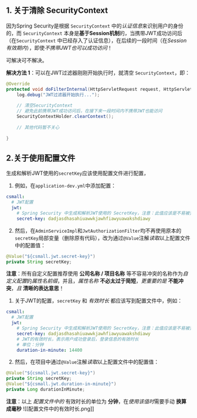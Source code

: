 
## 1. 关于清除 SecurityContext

因为Spring Security是根据 `SecurityContext` 中的*认证信息*来识别用户的身份的，而 `SecurityContext` 本身是**基于Session机制**的，当携带JWT成功访问后（在`SecurityContext` 中已经存入了认证信息），在后续的一段时间（在*Session有效期内*），即使*不携带JWT也可以成功访问*！

可解决可不解决。

**解决方法 1**：可以在JWT过滤器刚刚开始执行时，就清空 `SecurityContext`，即：
```java
@Override  
protected void doFilterInternal(HttpServletRequest request, HttpServletResponse response, FilterChain filterChain) throws ServletException, IOException {  
    log.debug("JWT过滤器开始执行...");  
  
    // 清空SecurityContext  
    // 避免此前携带JWT成功访问后，在接下来一段时间内不携带JWT也能访问  
    SecurityContextHolder.clearContext();  
  
	// 其他代码暂不关心 
  
}
```




## 2.关于使用配置文件

生成和解析JWT使用的`secretKey`应该使用配置文件进行配置，
1. 例如，在`application-dev.yml`中添加配置：  
```yaml
csmall:
  # JWT配置
  jwt:
    # Spring Security 中生成和解析JWT使用的 SecretKey，注意：此值应该是不易被预测的，且需要保密
    secret-key: dadjasdhasahiuawwkjawhfiawyuawakshdiawy
```
  
2. 然后，在`AdminServiceImpl`和`JwtAuthorizationFilter`均不再使用原本的`secretKey`局部变量（删除原有代码），改为通过`@Value`注解*读取*以上配置文件中的配置值：  
```java
@Value("${csmall.jwt.secret-key}")
private String secretKey;
```


**注意**：所有自定义配置推荐使用 **公司名称 / 项目名称** 等不容易冲突的名称作为*自定义配置*的*属性名前缀*，并且，*属性名称* **不必太过于简短**，*更重要的是* **不能冲突**，*且* **清晰的表达意思**！

1. 关于JWT的配置，`secretKey` 和 *有效时长* 都应该写到配置文件中，例如：
```yml
csmall:  
  # JWT配置  
  jwt:  
    # Spring Security 中生成和解析JWT使用的 SecretKey，注意：此值应该是不易被预测的，且需要保密  
    secret-key: dadjasdhasahiuawwkjawhfiawyuawakshdiawy  
    # JWT的有效时长，表示用户成功登录后，登录信息的有效时长  
    # 单位：分钟  
    duration-in-minute: 14400
```

2. 然后，在项目中通过`@Value`注解*读取*以上配置文件中的配置值：
```java
@Value("${csmall.jwt.secret-key}")  
private String secretKey;  
@Value("${csmall.jwt.duration-in-minute}")  
private Long durationInMinute;
```
**注意**：以上 *配置文件中的* 有效时长的单位为 **分钟**，在*使用该值时*需要手动 **换算成毫秒**
![[配置文件中的有效时长.png]]
